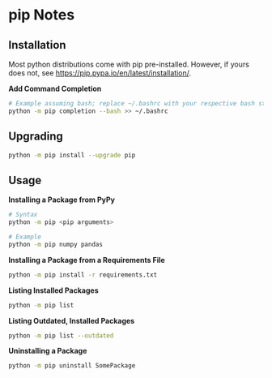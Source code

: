 # pip Notes


## Installation

Most python distributions come with pip pre-installed. However, if yours does not, see https://pip.pypa.io/en/latest/installation/.

**Add Command Completion**

```sh
# Example assuming bash; replace ~/.bashrc with your respective bash startup file.
python -m pip completion --bash >> ~/.bashrc
```


## Upgrading

```sh
python -m pip install --upgrade pip
```


## Usage

**Installing a Package from PyPy**

```sh
# Syntax
python -m pip <pip arguments>
```

```sh
# Example
python -m pip numpy pandas
```

**Installing a Package from a Requirements File**

```sh
python -m pip install -r requirements.txt
```

**Listing Installed Packages**

```sh
python -m pip list
```

**Listing Outdated, Installed Packages**

```sh
python -m pip list --outdated
```

**Uninstalling a Package**

```sh
python -m pip uninstall SomePackage
```
